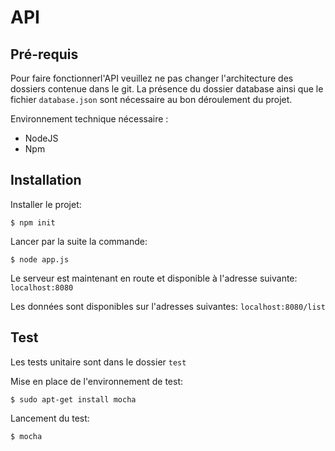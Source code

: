 # API

## Pré-requis

Pour faire fonctionnerl'API veuillez ne pas changer l'architecture des dossiers contenue dans le git. La présence du dossier database ainsi que le fichier `database.json` sont nécessaire au bon déroulement du projet. 

Environnement technique nécessaire :
* NodeJS
* Npm

## Installation

Installer le projet:  

    $ npm init 

Lancer par la suite la commande:

    $ node app.js
    
Le serveur est maintenant en route et disponible à l'adresse suivante: `localhost:8080`

Les données sont disponibles sur l'adresses suivantes: `localhost:8080/list`

## Test

Les tests unitaire sont dans le dossier `test`

Mise en place de l'environnement de test:

    $ sudo apt-get install mocha

Lancement du test:

    $ mocha
